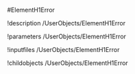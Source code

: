 <!-- MOOSE Object Documentation Stub: Remove this when content is added. -->
#ElementH1Error

!description /UserObjects/ElementH1Error

!parameters /UserObjects/ElementH1Error

!inputfiles /UserObjects/ElementH1Error

!childobjects /UserObjects/ElementH1Error
